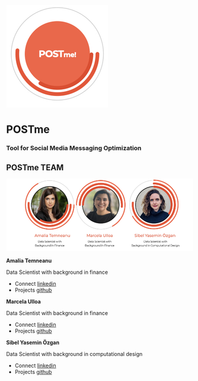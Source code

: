 ![logo](https://github.com/marcelaulloa/POSTme/blob/main/postme-logo.jpg)

# POSTme
### Tool for Social Media Messaging Optimization

## POSTme TEAM

![team](https://github.com/marcelaulloa/POSTme/blob/main/vifor-team.001.jpeg)

**Amalia Temneanu**

Data Scientist with background in finance
- Connect [linkedin](https://www.linkedin.com/in/amalia-temneanu-02090926/)
- Projects [github](https://github.com/AmaliaTemneanu)

**Marcela Ulloa**

Data Scientist with background in finance
- Connect [linkedin](https://www.linkedin.com/in/marcelaulloa/)
- Projects [github](https://github.com/marcelaulloa)


**Sibel Yasemin Özgan**

Data Scientist with background in computational design
- Connect [linkedin](https://www.linkedin.com/in/sibelyozgan/)
- Projects [github](https://github.com/sibelyozgan)
